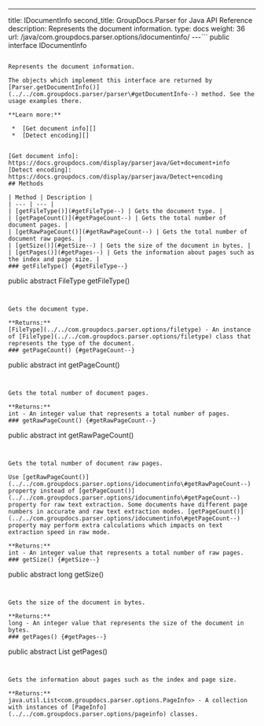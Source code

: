 ---
title: IDocumentInfo
second_title: GroupDocs.Parser for Java API Reference
description: Represents the document information.
type: docs
weight: 36
url: /java/com.groupdocs.parser.options/idocumentinfo/
---```
public interface IDocumentInfo
```

Represents the document information.

The objects which implement this interface are returned by [Parser.getDocumentInfo()](../../com.groupdocs.parser/parser\#getDocumentInfo--) method. See the usage examples there.

**Learn more:**

 *  [Get document info][]
 *  [Detect encoding][]


[Get document info]: https://docs.groupdocs.com/display/parserjava/Get+document+info
[Detect encoding]: https://docs.groupdocs.com/display/parserjava/Detect+encoding
## Methods

| Method | Description |
| --- | --- |
| [getFileType()](#getFileType--) | Gets the document type. |
| [getPageCount()](#getPageCount--) | Gets the total number of document pages. |
| [getRawPageCount()](#getRawPageCount--) | Gets the total number of document raw pages. |
| [getSize()](#getSize--) | Gets the size of the document in bytes. |
| [getPages()](#getPages--) | Gets the information about pages such as the index and page size. |
### getFileType() {#getFileType--}
```
public abstract FileType getFileType()
```


Gets the document type.

**Returns:**
[FileType](../../com.groupdocs.parser.options/filetype) - An instance of [FileType](../../com.groupdocs.parser.options/filetype) class that represents the type of the document.
### getPageCount() {#getPageCount--}
```
public abstract int getPageCount()
```


Gets the total number of document pages.

**Returns:**
int - An integer value that represents a total number of pages.
### getRawPageCount() {#getRawPageCount--}
```
public abstract int getRawPageCount()
```


Gets the total number of document raw pages.

Use [getRawPageCount()](../../com.groupdocs.parser.options/idocumentinfo\#getRawPageCount--) property instead of [getPageCount()](../../com.groupdocs.parser.options/idocumentinfo\#getPageCount--) property for raw text extraction. Some documents have different page numbers in accurate and raw text extraction modes. [getPageCount()](../../com.groupdocs.parser.options/idocumentinfo\#getPageCount--) property may perform extra calculations which impacts on text extraction speed in raw mode.

**Returns:**
int - An integer value that represents a total number of raw pages.
### getSize() {#getSize--}
```
public abstract long getSize()
```


Gets the size of the document in bytes.

**Returns:**
long - An integer value that represents the size of the document in bytes.
### getPages() {#getPages--}
```
public abstract List<PageInfo> getPages()
```


Gets the information about pages such as the index and page size.

**Returns:**
java.util.List<com.groupdocs.parser.options.PageInfo> - A collection with instances of [PageInfo](../../com.groupdocs.parser.options/pageinfo) classes.

